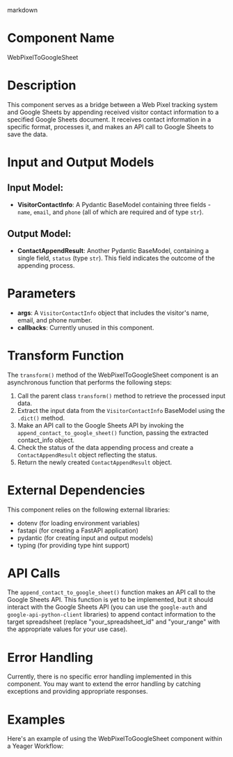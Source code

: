 markdown
# Component Name
WebPixelToGoogleSheet

# Description
This component serves as a bridge between a Web Pixel tracking system and Google Sheets by appending received visitor contact information to a specified Google Sheets document. It receives contact information in a specific format, processes it, and makes an API call to Google Sheets to save the data.

# Input and Output Models
## Input Model:
- **VisitorContactInfo**: A Pydantic BaseModel containing three fields - `name`, `email`, and `phone` (all of which are required and of type `str`).

## Output Model:
- **ContactAppendResult**: Another Pydantic BaseModel, containing a single field, `status` (type `str`). This field indicates the outcome of the appending process.

# Parameters
- **args**: A `VisitorContactInfo` object that includes the visitor's name, email, and phone number.
- **callbacks**: Currently unused in this component.

# Transform Function
The `transform()` method of the WebPixelToGoogleSheet component is an asynchronous function that performs the following steps:
1. Call the parent class `transform()` method to retrieve the processed input data.
2. Extract the input data from the `VisitorContactInfo` BaseModel using the `.dict()` method.
3. Make an API call to the Google Sheets API by invoking the `append_contact_to_google_sheet()` function, passing the extracted contact_info object.
4. Check the status of the data appending process and create a `ContactAppendResult` object reflecting the status.
5. Return the newly created `ContactAppendResult` object.

# External Dependencies
This component relies on the following external libraries:
- dotenv (for loading environment variables)
- fastapi (for creating a FastAPI application)
- pydantic (for creating input and output models)
- typing (for providing type hint support)

# API Calls
The `append_contact_to_google_sheet()` function makes an API call to the Google Sheets API. This function is yet to be implemented, but it should interact with the Google Sheets API (you can use the `google-auth` and `google-api-python-client` libraries) to append contact information to the target spreadsheet (replace "your_spreadsheet_id" and "your_range" with the appropriate values for your use case).

# Error Handling
Currently, there is no specific error handling implemented in this component. You may want to extend the error handling by catching exceptions and providing appropriate responses.

# Examples
Here's an example of using the WebPixelToGoogleSheet component within a Yeager Workflow:

